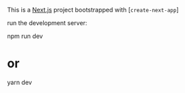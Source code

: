 This is a [Next.js](https://nextjs.org/) project bootstrapped with [`create-next-app`]


run the development server:

npm run dev
# or
yarn dev
```
